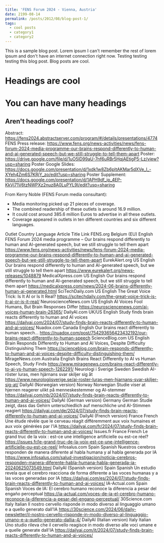```yaml
---
title: 'FENS Forum 2024 - Vienna, Austria'
date: 2199-08-14
permalink: /posts/2012/08/blog-post-1/
tags:
  - cool posts
  - category1
  - category2
---
```


This is a sample blog post. Lorem ipsum I can't remember the rest of lorem ipsum and don't have an internet connection right now. Testing testing testing this blog post. Blog posts are cool.

Headings are cool
======

You can have many headings
======

Aren't headings cool?
------

Abstract: https://fens2024.abstractserver.com/program/#/details/presentations/4774 
FENS Press release: https://www.fens.org/news-activities/news/fens-forum-2024-media-programme-our-brains-respond-differently-to-human-and-ai-generated-speech-but-we-still-struggle-to-tell-them-apart
Poster: https://drive.google.com/file/d/1uO5ID99aU-7nf6uRBr5HqjAEtigP5-Lz/view?usp=sharing 
Poster Google Slides: https://docs.google.com/presentation/d/1xdk1w8Zb6pItAKMar5dXVe_I_-XYeh4Zm6S7KRjY_zo/edit?usp=sharing
Poster Supplement: https://docs.google.com/presentation/d/1APH9df_ip_4EP-KkVj71V6tzNWPXz2nuz8A0LuPYL9I/edit?usp=sharing

From Kerry Noble (FENS Forum media consultant):
* Media monitoring picked up 21 pieces of coverage.
* The combined readership of these outlets is around 16.9 million.
* It could cost around 385.6 million Euros to advertise in all these outlets.
* Coverage appeared in outlets in ten different countries and six different languages.

Outlet
Country
Language
Article Title
Link
FENS.org
Belgium (EU)
English
FENS Forum 2024 media programme – Our brains respond differently to human and AI-generated speech, but we still struggle to tell them apart
https://www.fens.org/news-activities/news/fens-forum-2024-media-programme-our-brains-respond-differently-to-human-and-ai-generated-speech-but-we-still-struggle-to-tell-them-apart
EurekAlert.org
US
English
Our brains respond differently to human and AI-generated speech, but we still struggle to tell them apart
https://www.eurekalert.org/news-releases/1048879
MedicalXpress.com
US
English
Our brains respond differently to human and AI-generated speech, but we still struggle to tell them apart
https://medicalxpress.com/news/2024-06-brains-differently-human-ai-generated.html
SciTechDaily.com
US
English
The Great Voice Trick: Is It AI or Is It Real?
https://scitechdaily.com/the-great-voice-trick-is-it-ai-or-is-it-real/
NeuroscienceNews.com
US
English
AI Voices Fool Humans, But Brain Responses Differ
https://neurosciencenews.com/ai-voices-human-brain-26365/
DailyAI.com
UK/US
English
Study finds brain reacts differently to human and AI voices
https://dailyai.com/2024/07/study-finds-brain-reacts-differently-to-human-and-ai-voices/
Nuadox.com
Canada
English
Our brains react differently to human speech...
https://nuadox.com/post/754293656423432192/our-brains-react-differently-to-human-speech
ScienceBlog.com
US
English
Brain Responds Differently to Human and AI Voices, Despite Difficulty Distinguishing Them
https://scienceblog.com/brain-responds-differently-to-human-and-ai-voices-despite-difficulty-distinguishing-them/
MirageNews.com
Australia
English
Brains React Differently to AI vs Human Speech, Study Finds
https://www.miragenews.com/brains-react-differently-to-ai-vs-human-speech-1262291/
Neurologi i Sverige
Sweden
Swedish
AI-röster luras, men hjärnans svar skiljer sig åt
https://www.neurologiisverige.se/ai-roster-luras-men-hjarnans-svar-skiljer-sig-at/
DailyAI (Norwegian version)
Norway
Norwegian
Studie viser at hjernen reagerer ulikt på menneskestemmer og AI-stemmer
https://dailyai.com/nb/2024/07/study-finds-brain-reacts-differently-to-human-and-ai-voices/
DailyAI (German version)
Germany
German
Studie zeigt, dass das Gehirn unterschiedlich auf menschliche und AI-Stimmen reagiert
https://dailyai.com/de/2024/07/study-finds-brain-reacts-differently-to-human-and-ai-voices/
DailyAI (French version)
France
French
Une étude révèle que le cerveau réagit différemment aux voix humaines et aux voix générées par l'IA
https://dailyai.com/fr/2024/07/study-finds-brain-reacts-differently-to-human-and-ai-voices/
Issues.fr
France
French
Le grand truc de la voix : est-ce une intelligence artificielle ou est-ce réel?
https://issues.fr/le-grand-truc-de-la-voix-est-ce-une-intelligence-artificielle-ou-est-ce-reel/
Infosalus.com
Spain
Spanish
Nuestros cerebros responden de manera diferente al habla humana y al habla generada por IA
https://www.infosalus.com/salud-investigacion/noticia-cerebros-responden-manera-diferente-habla-humana-habla-generada-ia-20240625073549.html
DailyAI (Spanish version)
Spain
Spanish
Un estudio revela que el cerebro reacciona de forma diferente a las voces humanas y a las voces generadas por IA
https://dailyai.com/es/2024/07/study-finds-brain-reacts-differently-to-human-and-ai-voices/
IA-Actual.com
Spain
Spanish
Voces de IA: El cerebro humano reconoce la diferencia a pesar del engaño perceptual
https://ia-actual.com/voces-de-ia-el-cerebro-humano-reconoce-la-diferencia-a-pesar-del-engano-perceptual/
30Science.com
Italy
Italian
Il nostro cervello risponde in modo diverso al linguaggio umano e a quello generato dall'IA
https://30science.com/2024/06/daily-newsletter/il-nostro-cervello-risponde-in-modo-diverso-al-linguaggio-umano-e-a-quello-generato-dallia-4/
DailyAI (Italian version)
Italy
Italian
Uno studio rileva che il cervello reagisce in modo diverso alle voci umane e a quelle generate dall'IA
https://dailyai.com/it/2024/07/study-finds-brain-reacts-differently-to-human-and-ai-voices/





